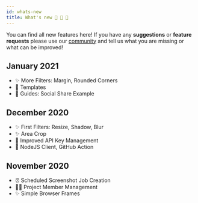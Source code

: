 ```yaml
---
id: whats-new
title: What's new 🎁 🚀 🌈
---
```


You can find all new features here! If you have any **suggestions** or **feature requests** please use our [community](https://github.com/websiteshot/community/discussions) and tell us what you are missing or what can be improved!

## January 2021

- ✨ More Filters: Margin, Rounded Corners
- 📄 Templates
- 🚀 Guides: Social Share Example

## December 2020

- ✨ First Filters: Resize, Shadow, Blur
- ✨ Area Crop
- 🔑 Improved API Key Management
- 🚀 NodeJS Client, GitHub Action

## November 2020

- ⏰ Scheduled Screenshot Job Creation
- 🤸‍♀️ Project Member Management
- ✨ Simple Browser Frames
